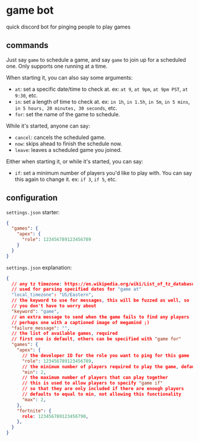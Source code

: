 # game bot

quick discord bot for pinging people to play games

## commands

Just say `game` to schedule a game, and say `game` to join up for a scheduled one. Only supports one running at a time.

When starting it, you can also say some arguments:

* `at`: set a specific date/time to check at. ex: `at 9`, `at 9pm`, `at 9pm PST`, `at 9:30`, etc.
* `in`: set a length of time to check at. ex: `in 1h`, `in 1.5h`, `in 5m`, `in 5 mins`, `in 5 hours, 20 minutes, 30 seconds`, etc.
* `for`: set the name of the game to schedule.

While it's started, anyone can say:

* `cancel`: cancels the scheduled game.
* `now`: skips ahead to finish the schedule now.
* `leave`: leaves a scheduled game you joined.

Either when starting it, or while it's started, you can say:

* `if`: set a minimum number of players you'd like to play with. You can say this again to change it. ex: `if 3`, `if 5`, etc.

## configuration

`settings.json` starter:

```json
{
  "games": {
    "apex": {
      "role": 123456789123456789
    }
  }
}
```

`settings.json` explanation:

```json lines
{
  // any tz timezone: https://en.wikipedia.org/wiki/List_of_tz_database_time_zones
  // used for parsing specified dates for "game at"
  "local_timezone": "US/Eastern",
  // the keyword to use for messages, this will be fuzzed as well, so
  // you don't have to worry about 
  "keyword": "game",
  // an extra message to send when the game fails to find any players
  // perhaps one with a captioned image of megamind ;)
  "failure_message": "",
  // the list of available games, required
  // first one is default, others can be specified with "game for"
  "games": {
    "apex": {
      // the developer ID for the role you want to ping for this game
      "role": 123456789123456789,
      // the minimum number of players required to play the game, defaults to 2
      "min": 2,
      // the maximum number of players that can play together
      // this is used to allow players to specify "game if"
      // so that they are only included if there are enough players
      // defaults to equal to min, not allowing this functionality
      "max": 2,
    },
    "fortnite": {
      role: 123456789123456790,
    },
  }
}
```
